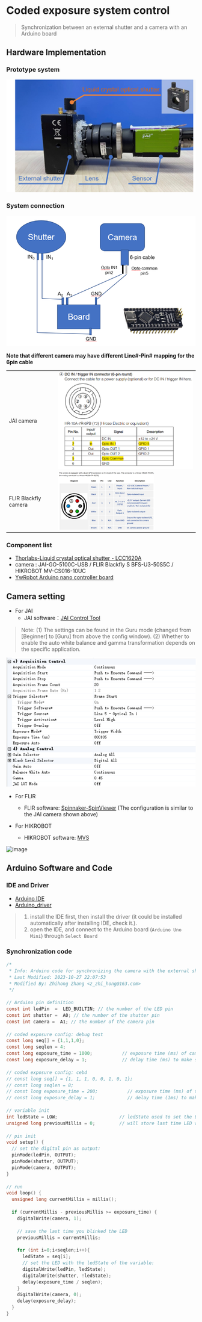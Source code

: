 # Coded exposure system control

> Synchronization between an external shutter and a camera with an Arduino board



## Hardware Implementation



### Prototype system 

<img src="./_asset/prototype.png" alt="proto" style="zoom:50%;" />



### System connection

<img src="./_asset/connect.png" alt="connection" style="zoom:70%;" />



**Note that different camera may have different Line#-Pin# mapping for the 6pin cable**

| | |
|---|---|
| JAI camera           | <img src="./_asset/camera_6pin_cable_JAI.png" alt="6pin-cable" style="zoom: 67%;" /> |
| FLIR Blackfly camera | <img src="./_asset/6pin-trigger-cable_FLIR.png" alt="6pin-cable" style="zoom:25%;" /> |





### Component list

- [Thorlabs-Liquid crystal optical shutter - LCC1620A](https://www.thorlabs.com/newgrouppage9.cfm?objectgroup_id=8166)
- camera : JAI-GO-5100C-USB / FLIR Blackfly S BFS-U3-50S5C / HIKROBOT MV-CS016-10UC
- [YwRobot Arduino nano controller board](https://i-item.jd.com/10035386897105.html#crumb-wrap)



## Camera setting

- For JAI
  - JAI software：[JAI Control Tool](https://www.jai.com/support-software/jai-software)

> Note: (1) The settings can be found in the Guru mode (changed from [Beginner] to [Guru] from above the config window). (2) Whether to enable the auto white balance and gamma transformation depends on the specific application. 

![camera_setting](./_asset/camera_setting.png)

- For FLIR
  - FLIR software: [Spinnaker-SpinViewer](https://www.flir.com/support-center/iis/machine-vision/downloads/spinnaker-sdk-download/spinnaker-sdk--download-files/) (The configuration is similar to the JAI camera shown above)

- For HIKROBOT
  -  HIKROBOT software: [MVS](https://www.hikrobotics.com/cn/machinevision/service/download?module=0)

![image](https://github.com/System-and-Experiment/coded_exposure_system_control/assets/19143656/a9756050-dc3f-4c82-9e49-f52d604a11a2)


## Arduino Software and Code

### IDE and Driver

- [Arduino IDE](https://www.arduino.cc/en/software)
- [Arduino_driver](./Arduino_driver_CH341SER)

> 1. install the IDE first, then install the driver (it could be installed automatically after installing IDE, check it.).
> 2. open the IDE, and connect to the Arduino board (`Arduino Uno Mini`) through `Select Board`


### Synchronization code

```C
/*
 * Info: Arduino code for synchronizing the camera with the external shutter
 * Last Modified: 2023-10-27 22:07:53
 * Modified By: Zhihong Zhang <z_zhi_hong@163.com>
 */

// Arduino pin definition
const int ledPin  =  LED_BUILTIN; // the number of the LED pin
const int shutter =  A0; // the number of the shutter pin
const int camera =  A1; // the number of the camera pin

// coded exposure config: debug test
const long seq[] = {1,1,1,0}; 
const long seqlen = 4; 
const long exposure_time = 1000;           // exposure time (ms) of camera to capture one image
const long exposure_delay = 1;             // delay time (ms) to make sure the hardware are prepared for next capture 

// coded exposure config: cebd
// const long seq[] = {1, 1, 1, 0, 0, 1, 0, 1}; 
// const long seqlen = 8;
// const long exposure_time = 200;           // exposure time (ms) of the camera to capture one image (200ms/exposure, 25ms/encoding-bit)
// const long exposure_delay = 1;            // delay time (1ms) to make sure the hardware are prepared for next capture

// variable init
int ledState = LOW;                       // ledState used to set the LED
unsigned long previousMillis = 0;         // will store last time LED was updated

// pin init
void setup() {
  // set the digital pin as output:
  pinMode(ledPin, OUTPUT);
  pinMode(shutter, OUTPUT);
  pinMode(camera, OUTPUT);
}

// run
void loop() {
  unsigned long currentMillis = millis();

  if (currentMillis - previousMillis >= exposure_time) {
    digitalWrite(camera, 1);
    
    // save the last time you blinked the LED
    previousMillis = currentMillis;

    for (int i=0;i<seqlen;i++){
      ledState = seq[i];
      // set the LED with the ledState of the variable:
      digitalWrite(ledPin, ledState);
      digitalWrite(shutter, !ledState);
      delay(exposure_time / seqlen);
    }
    digitalWrite(camera, 0);
    delay(exposure_delay);
  }
}

```



